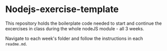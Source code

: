 # Nodejs-exercise-template

This repository holds the boilerplate code needed to start and continue the excercises in class during the whole nodeJS module - all 3 weeks.

Navigate to each week's folder and follow the instructions in each `readme.md`. 